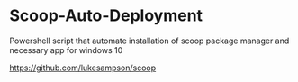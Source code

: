 # Scoop-Auto-Deployment
Powershell script that automate installation of scoop package manager and necessary app for windows 10

https://github.com/lukesampson/scoop
